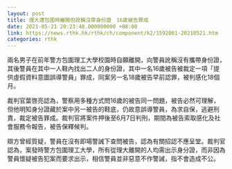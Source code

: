 ```yaml
---
layout: post
title: 理大遭包圍時離開但訛稱沒帶身份證　16歲被告罪成
date: 2021-05-21 20:23:48.000000000 +08:00
link: https://news.rthk.hk/rthk/ch/component/k2/1592061-20210521.htm
categories: rthk
---
```


兩名男子在前年警方包圍理工大學校園時自願離開，向警員訛稱沒有攜帶身份證，其後警員在其中一人鞋內找出二人的身份證，其中一名16歲被告被裁定一項「提供虛假資料意圖誤導警員」罪成，同案另一名18歲被告早前認罪，被判感化18個月。

裁判官葉啓亮認為，警察用多種方式問16歲的被告同一問題，被告必然可理解，但他明知身分證藏於案中另一被告的鞋底，仍故意誤導警員，為求自保，逃避刑責，裁定被告罪成。裁判官將案件押後至6月7日判刑，期間為被告索取感化及社會服務令報告，被告保釋候判。

辯方曾經質疑，警員在沒有即場警誡下查問被告，認為有關招認不應呈堂。裁判官認為，案發時警方包圍理工大學，所有從理大離開的人均需出示身分證，而非因為警員懷疑被告犯案而要求出示，相信警員並非惡意不作警誡，指不會造成不公。
